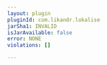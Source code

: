 ```yaml
---
layout: plugin
pluginId: com.likandr.lokalise
jarSha1: INVALID
isJarAvailable: false
error: NONE
violations: []

---
```

